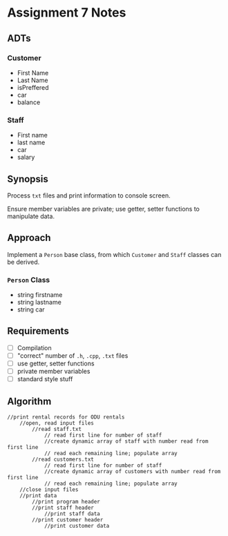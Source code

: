 # Assignment 7 Notes

## ADTs

### Customer

- First Name
- Last Name
- isPreffered
- car
- balance

### Staff

- First name
- last name
- car
- salary

## Synopsis

Process `txt` files and print information to console screen.

Ensure member variables are private; use getter, setter functions to manipulate data.

## Approach

Implement a `Person` base class, from which `Customer` and `Staff` classes can be derived.

### `Person` Class

- string firstname
- string lastname
- string car

## Requirements

- [ ] Compilation
- [ ] "correct" number of `.h`, `.cpp`, `.txt` files
- [ ] use getter, setter functions
- [ ] private member variables
- [ ] standard style stuff

## Algorithm

```
//print rental records for ODU rentals
    //open, read input files
        //read staff.txt
            // read first line for number of staff
            //create dynamic array of staff with number read from first line
            // read each remaining line; populate array
        //read customers.txt
            // read first line for number of staff
            //create dynamic array of customers with number read from first line
            // read each remaining line; populate array
    //close input files
    //print data
        //print program header
        //print staff header
            //print staff data
        //print customer header
            //print customer data
```